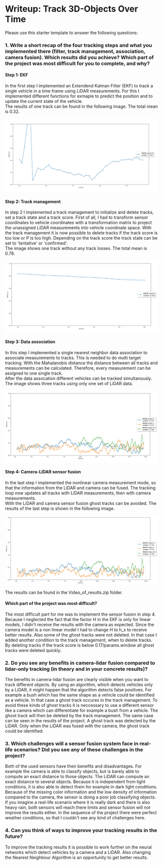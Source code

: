 # Writeup: Track 3D-Objects Over Time

Please use this starter template to answer the following questions:

### 1. Write a short recap of the four tracking steps and what you implemented there (filter, track management, association, camera fusion). Which results did you achieve? Which part of the project was most difficult for you to complete, and why?

#### Step 1: EKF
In the first step I implemented an Extendend Kalman Filter (EKF) to track a single vehicle in a time frame using LiDAR measurements.
For this I implemented different functions for exmaple to predict the position and to update the current state of the vehicle.   
The results of one track can be found in the following image. The total mean is 0.32.

![image](img/Step1.png)

#### Step 2: Track management
In step 2 I implemented a track management to initialize and delete tracks, set a track state and a track score.
First of all, I had to transform sensor coordinates to vehicle coordinates with a transformation matrix to project the unassigned LiDAR measurements into vehicle coordinate space. 
With the track management it is now possible to delete tracks if the track score is too low or P is too high.
Depending on the track score the track state can be set to 'tentative' or 'confirmed'.   
The image shows one track without any track losses. The total mean is 0.78. 

![image](img/Step2.png)

#### Step 3: Data association
In this step I implemented a single nearest neighbor data association to associate measurements to tracks. This is needed to do multi target tracking.
With the Mahalanobis distance the distance between all tracks and measurements can be calculated. Therefore, every measurement can be assigned to one single track.   
After the data assocation different vehicles can be tracked simultanously. The image shows three tracks using only one set of LiDAR data. 

![image](img/Step3.png)

#### Step 4: Camera-LiDAR sensor fusion
In the last step I implemented the nonlinear camera measurement mode, so that the information from the LiDAR and camera can be fused.
The tracking loop now updates all tracks with LiDAR measurements, then with camera measurements.    
With the LiDAR and camera sensor fusion ghost tracks can be avoided. The results of the last step is shown in the following image.

![image](img/Step4.png)

The results can be found in the Video_of_results.zip folder.

#### Which part of the project was most difficult?
The most difficult part for me was to implement the sensor fusion in step 4. Because I neglected the fact that the factor H in the EKF is only for linear models, I didn't receive the
results with the camera as expected. Since the camera model is a non linear model I had to change H to h_x to receive better results. Also some of the ghost tracks were not deleted.
In that case I added another condition to the track management, when to delete tracks. By deleting tracks if the track score is below 0.17/params.window all ghost tracks were deleted quickly.

### 2. Do you see any benefits in camera-lidar fusion compared to lidar-only tracking (in theory and in your concrete results)? 
The benefits in camera-lidar fusion are clearly visible when you want to track different objects. By using an algorithm, which detects vehicles only by a LiDAR, it might happen that
the algorithm detects false positives. For example a bush which has the same shape as a vehicle could be identified as a vehicle. In that case a ghost track occures in the track management. 
To avoid these kinds of ghost tracks it is neccessary to use a different sensor like a camera which can differentiate for example a bush from a vehicle.
The ghost track will then be deleted by the track management. The same case can be seen in the results of the project. A ghost track was detected by the LiDAR. Only when the LiDAR was fused with
the camera, the ghost track could be identified.

### 3. Which challenges will a sensor fusion system face in real-life scenarios? Did you see any of these challenges in the project?
Both of the used sensors have their benefits and disadvantages. For example the camera is able to classify objects, but is barely able to compute an exact distance to those objects.
The LiDAR can compute an exact distance to several objects. Because it is independent from light conditions, it is also able to detect them for example in dark light conditions.
Because of the missing color information and the low density of information compared to the camera, the sensor is doing a poor job classifying objects.
If you imagine a real-life scenario where it is really dark and there is also heavy rain, both sensors will reach there limits and sensor fusion will not improve the results either.
In the sequence of the project there were perfect weather conditions, so that I couldn't see any kind of challenges here.

### 4. Can you think of ways to improve your tracking results in the future?
To improve the tracking results it is possible to work further on the neural networks which detect vehicles by a camera and a LiDAR. 
Also changing the Nearest Neighbour Algorithm is an opportunity to get better results.

